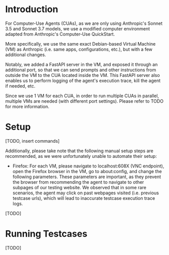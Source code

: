 # Introduction

For Computer-Use Agents (CUAs), as we are only using Anthropic's Sonnet 3.5 and Sonnet 3.7 models, we use a modified computer environment adapted from Anthropic's Computer-Use QuickStart.

More specifically, we use the same exact Debian-based Virtual Machine (VM) as Anthropic (i.e. same apps, configurations, etc.), but with a few additional changes.

Notably, we added a FastAPI server in the VM, and exposed it through an additional port, so that we can send prompts and other instructions from outside the VM to the CUA located inside the VM. This FastAPI server also enables us to perform logging of the agent's execution trace, kill the agent if needed, etc.

Since we use 1 VM for each CUA, in order to run multiple CUAs in parallel, multiple VMs are needed (with different port settings). Please refer to TODO for more information.

# Setup

[TODO, insert commands]

Additionally, please take note that the following manual setup steps are recommended, as we were unfortunately unable to automate their setup:
- Firefox: For each VM, please navigate to localhost:608X (VNC endpoint), open the Firefox browser in the VM, go to about:config, and change the following parameters. These parameters are important, as they prevent the browser from recommending the agent to navigate to other subpages of our testing website. We observed that in some rare scenarios, the agent may click on past webpages visited (i.e. previous testcase urls), which will lead to inaccurate testcase execution trace logs.

[TODO]

# Running Testcases

[TODO]
